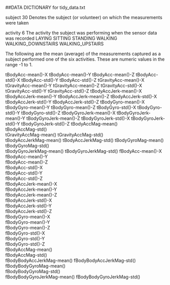 ##DATA DICTIONARY for tidy_data.txt

subject		30
	Denotes the subject (or volunteer) on which the measurements were taken
	
activity	6
	The activity the subject was performing when the sensor data was recorded
			LAYING
			SITTING
			STANDING
			WALKING
			WALKING_DOWNSTAIRS
			WALKING_UPSTAIRS
			
The following are the mean (average) of the measurements captured as a 
subject performed one of the six activities.  These are numeric values 
in the range -1 to 1.

tBodyAcc-mean()-X
tBodyAcc-mean()-Y
tBodyAcc-mean()-Z
tBodyAcc-std()-X 
tBodyAcc-std()-Y
tBodyAcc-std()-Z
tGravityAcc-mean()-X
tGravityAcc-mean()-Y
tGravityAcc-mean()-Z
tGravityAcc-std()-X
tGravityAcc-std()-Y
tGravityAcc-std()-Z
tBodyAccJerk-mean()-X
tBodyAccJerk-mean()-Y
tBodyAccJerk-mean()-Z
tBodyAccJerk-std()-X 
tBodyAccJerk-std()-Y 
tBodyAccJerk-std()-Z 
tBodyGyro-mean()-X
tBodyGyro-mean()-Y
tBodyGyro-mean()-Z
tBodyGyro-std()-X
tBodyGyro-std()-Y
tBodyGyro-std()-Z
tBodyGyroJerk-mean()-X
tBodyGyroJerk-mean()-Y
tBodyGyroJerk-mean()-Z
tBodyGyroJerk-std()-X 
tBodyGyroJerk-std()-Y 
tBodyGyroJerk-std()-Z 
tBodyAccMag-mean()    
tBodyAccMag-std()     
tGravityAccMag-mean() 
tGravityAccMag-std()  
tBodyAccJerkMag-mean()
tBodyAccJerkMag-std() 
tBodyGyroMag-mean()   
tBodyGyroMag-std()    
tBodyGyroJerkMag-mean()
tBodyGyroJerkMag-std() 
fBodyAcc-mean()-X      
fBodyAcc-mean()-Y      
fBodyAcc-mean()-Z      
fBodyAcc-std()-X       
fBodyAcc-std()-Y       
fBodyAcc-std()-Z       
fBodyAccJerk-mean()-X  
fBodyAccJerk-mean()-Y  
fBodyAccJerk-mean()-Z  
fBodyAccJerk-std()-X   
fBodyAccJerk-std()-Y   
fBodyAccJerk-std()-Z   
fBodyGyro-mean()-X     
fBodyGyro-mean()-Y     
fBodyGyro-mean()-Z     
fBodyGyro-std()-X      
fBodyGyro-std()-Y      
fBodyGyro-std()-Z      
fBodyAccMag-mean()     
fBodyAccMag-std()      
fBodyBodyAccJerkMag-mean()
fBodyBodyAccJerkMag-std() 
fBodyBodyGyroMag-mean()   
fBodyBodyGyroMag-std()    
fBodyBodyGyroJerkMag-mean()
fBodyBodyGyroJerkMag-std() 